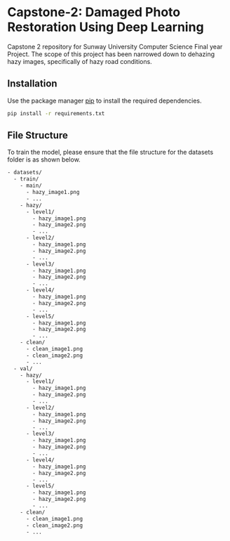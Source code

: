 # Capstone-2: Damaged Photo Restoration Using Deep Learning

Capstone 2 repository for Sunway University Computer Science Final year Project.
The scope of this project has been narrowed down to dehazing hazy images, specifically of hazy road conditions.

## Installation

Use the package manager [pip](https://pip.pypa.io/en/stable/) to install the required dependencies.

```bash
pip install -r requirements.txt
```

## File Structure

To train the model, please ensure that the file structure for the datasets folder is as shown below.

```bash
- datasets/
  - train/
    - main/
      - hazy_image1.png
      - ...
    - hazy/
      - level1/
        - hazy_image1.png
        - hazy_image2.png
        - ...
      - level2/
        - hazy_image1.png
        - hazy_image2.png
        - ...
      - level3/
        - hazy_image1.png
        - hazy_image2.png
        - ...
      - level4/
        - hazy_image1.png
        - hazy_image2.png
        - ...
      - level5/
        - hazy_image1.png
        - hazy_image2.png
        - ...
    - clean/
      - clean_image1.png
      - clean_image2.png
      - ...
  - val/
    - hazy/
      - level1/
        - hazy_image1.png
        - hazy_image2.png
        - ...
      - level2/
        - hazy_image1.png
        - hazy_image2.png
        - ...
      - level3/
        - hazy_image1.png
        - hazy_image2.png
        - ...
      - level4/
        - hazy_image1.png
        - hazy_image2.png
        - ...
      - level5/
        - hazy_image1.png
        - hazy_image2.png
        - ...
    - clean/
      - clean_image1.png
      - clean_image2.png
      - ...


```
